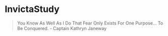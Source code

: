 # InvictaStudy
> You Know As Well As I Do That Fear Only Exists For One Purpose... To Be Conquered. - Captain Kathryn Janeway
